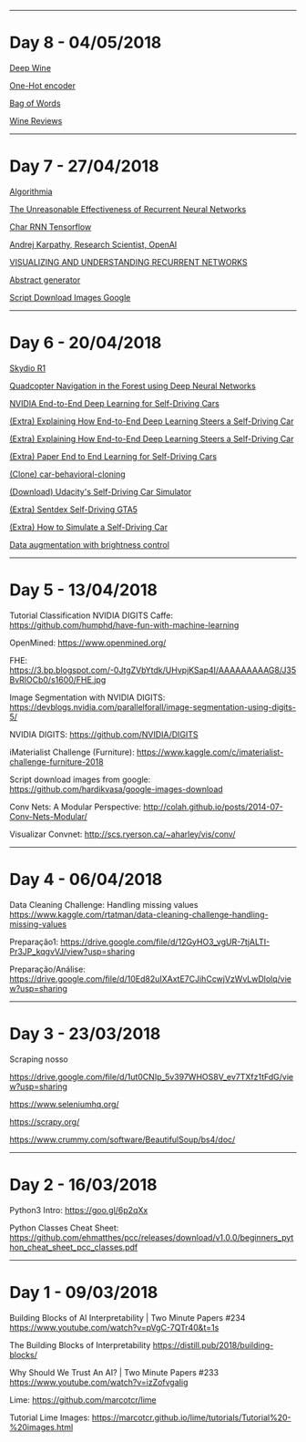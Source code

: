 ___
# Day 8 - 04/05/2018

[Deep Wine](https://drive.google.com/file/d/1oOW38uOFMBjgRsr_Ll3tKEReyVsMe5Gr/view?usp=sharing)

[One-Hot encoder](https://hackernoon.com/what-is-one-hot-encoding-why-and-when-do-you-have-to-use-it-e3c6186d008f)

[Bag of Words](https://machinelearningmastery.com/gentle-introduction-bag-words-model/)

[Wine Reviews](https://www.kaggle.com/zynicide/wine-reviews/data)
___
# Day 7 - 27/04/2018

[Algorithmia](https://algorithmia.com/algorithms)

[The Unreasonable Effectiveness of Recurrent Neural Networks](http://karpathy.github.io/2015/05/21/rnn-effectiveness/)

[Char RNN Tensorflow](https://github.com/sherjilozair/char-rnn-tensorflow)

[Andrej Karpathy, Research Scientist, OpenAI](https://www.youtube.com/watch?v=qPcCk1V1JO8)

[VISUALIZING AND UNDERSTANDING RECURRENT NETWORKS](https://arxiv.org/pdf/1506.02078.pdf)

[Abstract generator](https://drive.google.com/file/d/1i5Bs1-9X8R89y3Knuvd2DyoIXoOxN8SG/view?usp=sharing)

[Script Download Images Google](https://github.com/hardikvasa/google-images-download)
___
# Day 6 - 20/04/2018

[Skydio R1](https://www.youtube.com/watch?v=gsfkGlSajHQ)

[Quadcopter Navigation in the Forest using Deep Neural Networks](https://www.youtube.com/watch?v=umRdt3zGgpU)

[NVIDIA End-to-End Deep Learning for Self-Driving Cars](https://devblogs.nvidia.com/deep-learning-self-driving-cars/)

[(Extra) Explaining How End-to-End Deep Learning Steers a Self-Driving Car](https://devblogs.nvidia.com/explaining-deep-learning-self-driving-car/)

[(Extra) Explaining How End-to-End Deep Learning Steers a Self-Driving Car](https://devblogs.nvidia.com/explaining-deep-learning-self-driving-car/)

[(Extra) Paper End to End Learning for Self-Driving Cars](https://arxiv.org/pdf/1604.07316v1.pdf)

[(Clone) car-behavioral-cloning](https://github.com/naokishibuya/car-behavioral-cloning)

[(Download) Udacity's Self-Driving Car Simulator](https://github.com/udacity/self-driving-car-sim)

[(Extra) Sentdex Self-Driving GTA5](https://www.youtube.com/watch?v=ks4MPfMq8aQ&list=PLQVvvaa0QuDeETZEOy4VdocT7TOjfSA8a)

[(Extra) How to Simulate a Self-Driving Car](https://www.youtube.com/watch?v=EaY5QiZwSP4&feature=youtu.be)

[Data augmentation with brightness control](https://gist.github.com/AvsThiago/b54662e7c5c800ee739ed0848af7ae12)
___
# Day 5 - 13/04/2018

Tutorial Classification NVIDIA DIGITS Caffe:
https://github.com/humphd/have-fun-with-machine-learning

OpenMined:
https://www.openmined.org/

FHE:
https://3.bp.blogspot.com/-0JtgZVbYtdk/UHvpjKSap4I/AAAAAAAAAG8/J35BvRlOCb0/s1600/FHE.jpg

Image Segmentation with NVIDIA DIGITS:
https://devblogs.nvidia.com/parallelforall/image-segmentation-using-digits-5/

NVIDIA DIGITS:
https://github.com/NVIDIA/DIGITS

iMaterialist Challenge (Furniture):
https://www.kaggle.com/c/imaterialist-challenge-furniture-2018

Script download images from google:
https://github.com/hardikvasa/google-images-download

Conv Nets: A Modular Perspective:
http://colah.github.io/posts/2014-07-Conv-Nets-Modular/

Visualizar Convnet:
http://scs.ryerson.ca/~aharley/vis/conv/

___
# Day 4 - 06/04/2018

Data Cleaning Challenge: Handling missing values
https://www.kaggle.com/rtatman/data-cleaning-challenge-handling-missing-values

Preparação1:
https://drive.google.com/file/d/12GyHO3_vgUR-7tjALTI-Pr3JP_kqgvVJ/view?usp=sharing

Preparação/Análise:
https://drive.google.com/file/d/10Ed82uIXAxtE7CJihCcwjVzWvLwDlolq/view?usp=sharing

___
# Day 3 - 23/03/2018
Scraping nosso

https://drive.google.com/file/d/1ut0CNIp_5v397WHOS8V_ev7TXfz1tFdG/view?usp=sharing

https://www.seleniumhq.org/

https://scrapy.org/

https://www.crummy.com/software/BeautifulSoup/bs4/doc/

___
# Day 2 - 16/03/2018

Python3 Intro:
https://goo.gl/6p2qXx

Python Classes Cheat Sheet:
https://github.com/ehmatthes/pcc/releases/download/v1.0.0/beginners_python_cheat_sheet_pcc_classes.pdf
___
# Day 1 - 09/03/2018

Building Blocks of AI Interpretability | Two Minute Papers #234
https://www.youtube.com/watch?v=pVgC-7QTr40&t=1s

The Building Blocks of Interpretability
https://distill.pub/2018/building-blocks/

Why Should We Trust An AI? | Two Minute Papers #233
https://www.youtube.com/watch?v=izZofvgaIig

Lime:
https://github.com/marcotcr/lime

Tutorial Lime Images:
https://marcotcr.github.io/lime/tutorials/Tutorial%20-%20images.html
